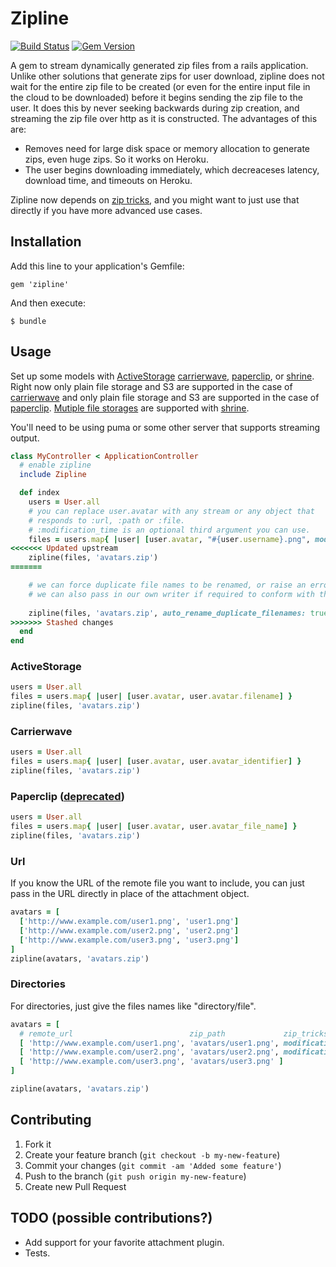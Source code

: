 # Zipline
[![Build Status](https://travis-ci.org/fringd/zipline.svg?branch=master)](https://travis-ci.org/fringd/zipline)
[![Gem Version](https://badge.fury.io/rb/zipline.svg)](https://badge.fury.io/rb/zipline)

A gem to stream dynamically generated zip files from a rails application. Unlike other solutions that generate zips for user download, zipline does not wait for the entire zip file to be created (or even for the entire input file in the cloud to be downloaded) before it begins sending the zip file to the user. It does this by never seeking backwards during zip creation, and streaming the zip file over http as it is constructed. The advantages of this are:

- Removes need for large disk space or memory allocation to generate zips, even huge zips. So it works on Heroku.
- The user begins downloading immediately, which decreaceses latency, download time, and timeouts on Heroku.

Zipline now depends on [zip tricks](https://github.com/WeTransfer/zip_tricks), and you might want to just use that directly if you have more advanced use cases.

## Installation

Add this line to your application's Gemfile:

    gem 'zipline'

And then execute:

    $ bundle

## Usage

Set up some models with [ActiveStorage](http://edgeguides.rubyonrails.org/active_storage_overview.html)
[carrierwave](https://github.com/jnicklas/carrierwave), [paperclip](https://github.com/thoughtbot/paperclip), or
[shrine](https://github.com/janko-m/shrine). Right now only plain file storage and S3 are supported in the case of
[carrierwave](https://github.com/jnicklas/carrierwave) and only plain file storage and S3 are supported in the case of
[paperclip](https://github.com/thoughtbot/paperclip). [Mutiple file storages](http://shrinerb.com/#external) are
supported with [shrine](https://github.com/janko-m/shrine).

You'll need to be using puma or some other server that supports streaming output.

```Ruby
class MyController < ApplicationController
  # enable zipline
  include Zipline

  def index
    users = User.all
    # you can replace user.avatar with any stream or any object that
    # responds to :url, :path or :file.
    # :modification_time is an optional third argument you can use.
    files = users.map{ |user| [user.avatar, "#{user.username}.png", modification_time: 1.day.ago] }
<<<<<<< Updated upstream
    zipline(files, 'avatars.zip')
=======

    # we can force duplicate file names to be renamed, or raise an error
    # we can also pass in our own writer if required to conform with the Delegated [ZipTricks::Streamer object](https://github.com/WeTransfer/zip_tricks/blob/main/lib/zip_tricks/streamer.rb#L147) object.
    
    zipline(files, 'avatars.zip', auto_rename_duplicate_filenames: true) 
>>>>>>> Stashed changes
  end
end
```

### ActiveStorage

```Ruby
users = User.all
files = users.map{ |user| [user.avatar, user.avatar.filename] }
zipline(files, 'avatars.zip')
```

### Carrierwave

```Ruby
users = User.all
files = users.map{ |user| [user.avatar, user.avatar_identifier] }
zipline(files, 'avatars.zip')
```

### Paperclip ([deprecated](https://thoughtbot.com/blog/closing-the-trombone))

```Ruby
users = User.all
files = users.map{ |user| [user.avatar, user.avatar_file_name] }
zipline(files, 'avatars.zip')
```

### Url

If you know the URL of the remote file you want to include, you can just pass in the
URL directly in place of the attachment object.
```Ruby
avatars = [
  ['http://www.example.com/user1.png', 'user1.png']
  ['http://www.example.com/user2.png', 'user2.png']
  ['http://www.example.com/user3.png', 'user3.png']
]
zipline(avatars, 'avatars.zip')
```

### Directories

For directories, just give the files names like "directory/file".


```Ruby
avatars = [
  # remote_url                          zip_path             zip_tricks_options
  [ 'http://www.example.com/user1.png', 'avatars/user1.png', modification_time: Time.now.utc ]
  [ 'http://www.example.com/user2.png', 'avatars/user2.png', modification_time: 1.day.ago ]
  [ 'http://www.example.com/user3.png', 'avatars/user3.png' ]
]

zipline(avatars, 'avatars.zip')
```

## Contributing

1. Fork it
2. Create your feature branch (`git checkout -b my-new-feature`)
3. Commit your changes (`git commit -am 'Added some feature'`)
4. Push to the branch (`git push origin my-new-feature`)
5. Create new Pull Request

## TODO (possible contributions?)

* Add support for your favorite attachment plugin.
* Tests.
